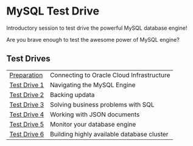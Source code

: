 # MySQL Test Drive
Introductory session to test drive the powerful MySQL database engine!

Are you brave enough to test the awesome power of MySQL engine?
## Test Drives
|||
|----|----|
| [Preparation](Prep) | Connecting to Oracle Cloud Infrastructure
| [Test Drive 1](Lab1) | Navigating the MySQL Engine 
| [Test Drive 2](Lab2) | Backing updata
| [Test Drive 3](Lab3) | Solving business problems with SQL
| [Test Drive 4](Lab4) | Working with JSON documents
| [Test Drive 5](Lab5) | Monitor your database engine
| [Test Drive 6](Lab6) | Building highly available database cluster


